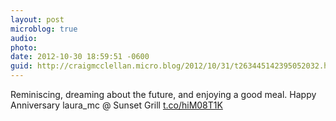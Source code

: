 ```yaml
---
layout: post
microblog: true
audio: 
photo: 
date: 2012-10-30 18:59:51 -0600
guid: http://craigmcclellan.micro.blog/2012/10/31/t263445142395052032.html
---
```

Reminiscing, dreaming about the future, and enjoying a good meal. Happy Anniversary laura_mc @ Sunset Grill [t.co/hiM08T1K](http://t.co/hiM08T1K)
